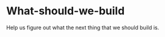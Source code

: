 What-should-we-build
====================

Help us figure out what the next thing that we should build is.
